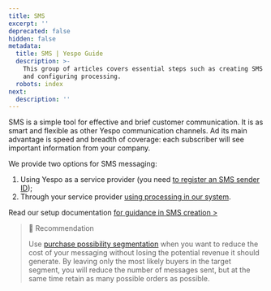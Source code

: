 ```yaml
---
title: SMS
excerpt: ''
deprecated: false
hidden: false
metadata:
  title: SMS | Yespo Guide
  description: >-
    This group of articles covers essential steps such as creating SMS gateways
    and configuring processing.
  robots: index
next:
  description: ''
---
```

SMS is a simple tool for effective and brief customer communication. It is as smart and flexible as other Yespo communication channels. Ad its main advantage is speed and breadth of coverage: each subscriber will see important information from your company.

We provide two options for SMS messaging:

1. Using Yespo as a service provider (you need [to register an SMS sender ID](https://docs.yespo.io/docs/sms-sender-id));
2. Through your service provider [using processing in our system](https://docs.yespo.io/docs/setting-up-sms-processing).

Read our setup documentation [for guidance in SMS creation >](https://docs.yespo.io/docs/creation-sms)

> 📘 Recommendation
>
> Use [purchase possibility segmentation](https://docs.yespo.io/docs/segmentation-web-tracking-events#3-predicted-event) when you want to reduce the cost of your messaging without losing the potential revenue it should generate. By leaving only the most likely buyers in the target segment, you will reduce the number of messages sent, but at the same time retain as many possible orders as possible.
